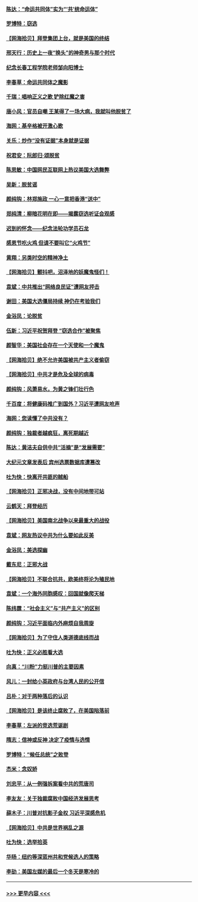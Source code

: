 #### [陈达：“命运共同体”实为“‘共’统命运体”](../pages/nsc993/n12590865.md?t=12030102) 
#### [罗博特：窃选](../pages/nsc993/n12590619.md?t=12030102) 
#### [【网海拾贝】拜登集团上台，就是美国的终结](../pages/nsc993/n12589725.md?t=12030102) 
#### [邢天行：历史上一夜“换头”的神奇男与那个时代](../pages/nsc993/n12589424.md?t=12030102) 
#### [纪念长春工程学院老师邹向阳博士](../pages/nsc993/n12585390.md?t=12030102) 
#### [李春草：命运共同体之魔影](../pages/nsc993/n12585026.md?t=12030102) 
#### [千瑞：唱响正义之歌 铲除红魔之害](../pages/nsc993/n12585002.md?t=12030102) 
#### [唐小风：官员自嘲 王某得了一场大病，我就叫他脱贫了](../pages/nsc993/n12584981.md?t=12030102) 
#### [海网：基辛格被开激心歌](../pages/nsc993/n12584946.md?t=12030102) 
#### [关乐：炒作“没有证据”本身就是证据](../pages/nsc993/n12583146.md?t=12030102) 
#### [祝君安：阮郎归‧颂脱贫](../pages/nsc993/n12583119.md?t=12030102) 
#### [陈思敏：中国网民互联网上热议美国大选舞弊](../pages/nsc993/n12582845.md?t=12030102) 
#### [吴新：脱贫谣](../pages/nsc993/n12580839.md?t=12030102) 
#### [颜纯钩：林郑施政 一心一意把香港“送中”](../pages/nsc993/n12580805.md?t=12030102) 
#### [郑纯清：柳暗花明在即——揭露窃选听证会观感](../pages/nsc993/n12580795.md?t=12030102) 
#### [迟到的怀念——纪念法轮功学员石龙](../pages/nsc993/n12580245.md?t=12030102) 
#### [感恩节吃火鸡  但请不要叫它“火鸡节”](../pages/nsc993/n12580252.md?t=12030102) 
#### [黄翔：另类时空的精神净土](../pages/nsc993/n12578638.md?t=12030102) 
#### [【网海拾贝】颤抖吧，沼泽地的妖魔鬼怪们！](../pages/nsc993/n12578552.md?t=12030102) 
#### [袁斌：中共推出“网络良民证”遭网友抨击](../pages/nsc993/n12578511.md?t=12030102) 
#### [谢田：美国大选僵局持续 神仍在考验我们](../pages/nsc993/n12577432.md?t=12030102) 
#### [金浴凤：论脱贫](../pages/nsc993/n12576386.md?t=12030102) 
#### [伍新：习近平祝贺拜登 “窃选合作”被聚焦](../pages/nsc993/n12576358.md?t=12030102) 
#### [颜智华：美国社会存在一个天使和一个魔鬼](../pages/nsc993/n12574299.md?t=12030102) 
#### [【网海拾贝】绝不允许美国被共产主义者偷窃](../pages/nsc993/n12573396.md?t=12030102) 
#### [【网海拾贝】中共才是危及全球的病毒](../pages/nsc993/n12571204.md?t=12030102) 
#### [颜纯钩：风萧易水，为黄之锋们壮行色](../pages/nsc993/n12571487.md?t=12030102) 
#### [千百度：将健康码推广到国外？习近平遭网友呛声](../pages/nsc993/n12570808.md?t=12030102) 
#### [海网：您读懂了中共没有？](../pages/nsc993/n12570487.md?t=12030102) 
#### [颜纯钩：独裁者越疯狂，离死期越近](../pages/nsc993/n12569055.md?t=12030102) 
#### [陈达：黄洁夫自供中共“活摘”是“发展需要”](../pages/nsc993/n12568541.md?t=12030102) 
#### [大纪元文章发表后 宾州选票数据库遭篡改](../pages/nsc993/n12568105.md?t=12030102) 
#### [吐为快：快离开共匪的贼船](../pages/nsc993/n12568462.md?t=12030102) 
#### [【网海拾贝】正邪决战，没有中间地带可站](../pages/nsc993/n12568439.md?t=12030102) 
#### [云鹤天：拜登经历](../pages/nsc993/n12567294.md?t=12030102) 
#### [【网海拾贝】美国南北战争以来最重大的战役](../pages/nsc993/n12567247.md?t=12030102) 
#### [袁斌：网友热议中共为什么要如此反美](../pages/nsc993/n12567162.md?t=12030102) 
#### [金浴凤：美选探幽](../pages/nsc993/n12567147.md?t=12030102) 
#### [戴东尼：正邪大战](../pages/nsc993/n12567033.md?t=12030102) 
#### [【网海拾贝】不联合抗共，欧美终将沦为殖民地](../pages/nsc993/n12565068.md?t=12030102) 
#### [袁斌：一个海外同胞感叹：回国就像爬天梯](../pages/nsc993/n12564986.md?t=12030102) 
#### [陈纬霆：“社会主义”与“共产主义”的区别](../pages/nsc993/n12562417.md?t=12030102) 
#### [颜纯钩：习近平面临内外麻烦自我周旋](../pages/nsc993/n12563356.md?t=12030102) 
#### [【网海拾贝】为了守住人类道德底线而战](../pages/nsc993/n12562542.md?t=12030102) 
#### [吐为快：正义必胜看大选](../pages/nsc993/n12561967.md?t=12030102) 
#### [向真：“川粉”力挺川普的主要因素](../pages/nsc993/n12560774.md?t=12030102) 
#### [风儿：一封给小英政府与台湾人民的公开信](../pages/nsc993/n12560581.md?t=12030102) 
#### [吕朴：对于两种落后的认识](../pages/nsc993/n12560492.md?t=12030102) 
#### [【网海拾贝】是该终止腐败了，在美国陷落前](../pages/nsc993/n12559936.md?t=12030102) 
#### [李春草：左派的竞选荒诞剧](../pages/nsc993/n12558380.md?t=12030102) 
#### [隋志：信神或反神 决定了疫情与选情](../pages/nsc993/n12558255.md?t=12030102) 
#### [罗博特：“候任总统”之败登](../pages/nsc993/n12558189.md?t=12030102) 
#### [杰米：念奴娇](../pages/nsc993/n12558174.md?t=12030102) 
#### [刘忠平：从一例强拆案看中共的荒唐司](../pages/nsc993/n12558036.md?t=12030102) 
#### [李友友：关于独裁腐败中国经济发展思考](../pages/nsc993/n12558004.md?t=12030102) 
#### [薛木子：川普对抗影子金权 习近平深感危机](../pages/nsc993/n12557342.md?t=12030102) 
#### [【网海拾贝】中共是世界祸乱之源](../pages/nsc993/n12555353.md?t=12030102) 
#### [吐为快：选举拾英](../pages/nsc993/n12555041.md?t=12030102) 
#### [华旸：纽约等深蓝州共和党候选人的策略](../pages/nsc993/n12554309.md?t=12030102) 
#### [李劼：美国左媒的最后一个冬天是寒冷的](../pages/nsc993/n12552947.md?t=12030102) 

----
#### [ >>> 更早内容 <<< ](../indexes/nsc993-earlier.md)
